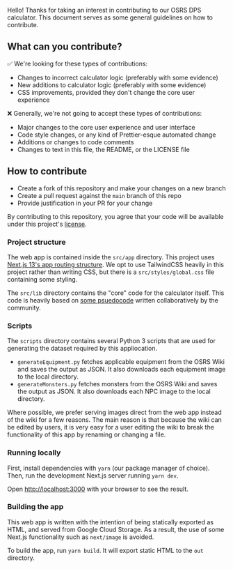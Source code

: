 Hello! Thanks for taking an interest in contributing to our OSRS DPS calculator. This document serves as some general guidelines on how to contribute.

## What can you contribute?
✅ We're looking for these types of contributions:
* Changes to incorrect calculator logic (preferably with some evidence)
* New additions to calculator logic (preferably with some evidence)
* CSS improvements, provided they don't change the core user experience

❌ Generally, we're not going to accept these types of contributions:
* Major changes to the core user experience and user interface
* Code style changes, or any kind of Prettier-esque automated change
* Additions or changes to code comments
* Changes to text in this file, the README, or the LICENSE file

## How to contribute
* Create a fork of this repository and make your changes on a new branch
* Create a pull request against the `main` branch of this repo
* Provide justification in your PR for your change

By contributing to this repository, you agree that your code will be available under this project's [license](/LICENSE).

### Project structure
The web app is contained inside the `src/app` directory. This project uses [Next.js 13's app routing structure](https://nextjs.org/docs). We opt to use TailwindCSS heavily in this project rather than writing CSS, but there is a `src/styles/global.css` file containing some styling.

The `src/lib` directory contains the "core" code for the calculator itself. This code is heavily based on [some psuedocode](https://oldschool.runescape.wiki/w/RuneScape:Sandbox/combat_pseudocode) written collaboratively by the community.

### Scripts
The `scripts` directory contains several Python 3 scripts that are used for generating the dataset required by this appliocation.

* `generateEquipment.py` fetches applicable equipment from the OSRS Wiki and saves the output as JSON. It also downloads each equipment image to the local directory.
* `generateMonsters.py` fetches monsters from the OSRS Wiki and saves the output as JSON. It also downloads each NPC image to the local directory.

Where possible, we prefer serving images direct from the web app instead of the wiki for a few reasons. The main reason is that because the wiki can be edited by users, it is very easy for a user editing the wiki to break the functionality of this app by renaming or changing a file.

### Running locally
First, install dependencies with `yarn` (our package manager of choice). Then, run the development Next.js server running `yarn dev`.

Open [http://localhost:3000](http://localhost:3000) with your browser to see the result.

### Building the app
This web app is written with the intention of being statically exported as HTML, and served from Google Cloud Storage. As a result, the use of some Next.js functionality such as `next/image` is avoided.

To build the app, run `yarn build`. It will export static HTML to the `out` directory.
